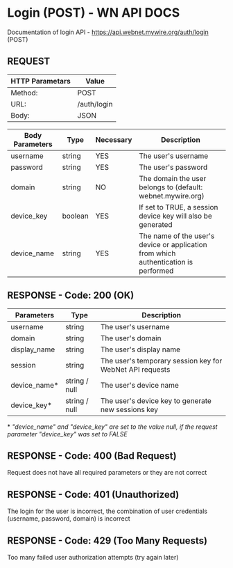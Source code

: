 # Login (POST) - WN API DOCS

Documentation of login API - https://api.webnet.mywire.org/auth/login (POST)

## REQUEST

| HTTP Parametars 	| Value       	|
|------------	|-------------	|
| Method:    	| POST        	|
| URL:       	| /auth/login 	|
| Body:      	| JSON        	|

| **Body Parameters** 	| **Type** 	| **Necessary** 	| **Description**                                                                     	|
|----------------	|----------	|---------------	|-------------------------------------------------------------------------------------	|
| username       	| string   	| YES           	| The user's username                                                                 	|
| password       	| string   	| YES           	| The user's password                                                                 	|
| domain         	| string   	| NO            	| The domain the user belongs to (default: webnet.mywire.org)                         	|
| device_key     	| boolean  	| YES           	| If set to TRUE, a session device key will also be generated                         	|
| device_name    	| string   	| YES           	| The name of the user's device or application from which authentication is performed 	|

## RESPONSE - Code: 200 (OK)

| **Parameters** 	| **Type**      	| **Description**                                           	|
|----------------	|---------------	|-----------------------------------------------------------	|
| username       	| string        	| The user's username                                       	|
| domain         	| string        	| The user's domain                                         	|
| display_name   	| string        	| The user's display name                                   	|
| session        	| string        	| The user's temporary session key for WebNet API requests  	|
| device_name*   	| string / null 	| The user's device name                                    	|
| device_key*    	| string / null 	| The user's device key to generate new sessions key        	|

\* _"device_name" and "device_key" are set to the value null, if the request parameter "device_key" was set to FALSE_

## RESPONSE - Code: 400 (Bad Request)

Request does not have all required parameters or they are not correct

## RESPONSE - Code: 401 (Unauthorized)

The login for the user is incorrect, the combination of user credentials (username, password, domain) is incorrect

## RESPONSE - Code: 429 (Too Many Requests)

Too many failed user authorization attempts (try again later)
